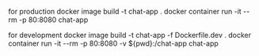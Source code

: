 for production
docker image build -t chat-app .
docker container run -it --rm -p 80:8080 chat-app

for development
docker image build -t chat-app -f Dockerfile.dev .
docker container run -it --rm -p 80:8080 -v ${pwd}:/chat-app chat-app

